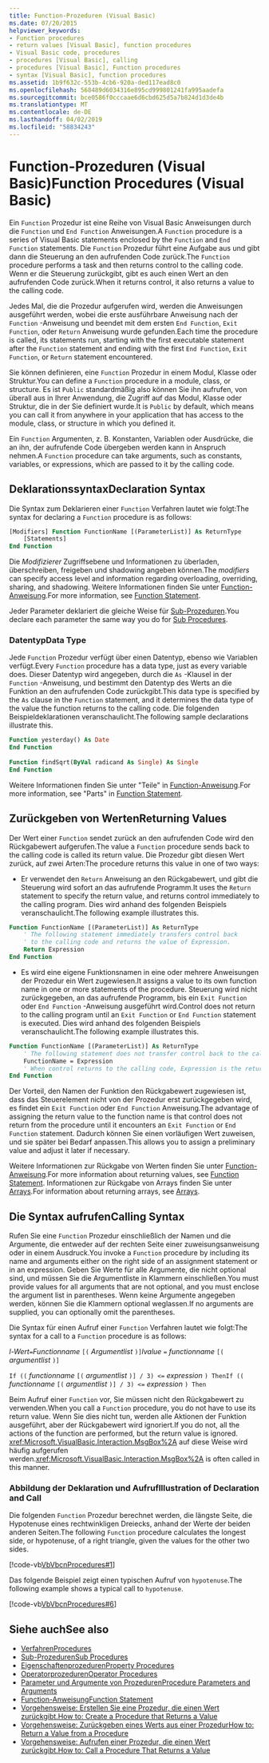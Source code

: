 ```yaml
---
title: Function-Prozeduren (Visual Basic)
ms.date: 07/20/2015
helpviewer_keywords:
- Function procedures
- return values [Visual Basic], function procedures
- Visual Basic code, procedures
- procedures [Visual Basic], calling
- procedures [Visual Basic], Function procedures
- syntax [Visual Basic], function procedures
ms.assetid: 1b9f632c-553b-4cb6-920a-ded117ead8c0
ms.openlocfilehash: 568489d6034316e895cd999801241fa995aadefa
ms.sourcegitcommit: bce0586f0cccaae6d6cbd625d5a7b824d1d3de4b
ms.translationtype: MT
ms.contentlocale: de-DE
ms.lasthandoff: 04/02/2019
ms.locfileid: "58834243"
---
```

# <a name="function-procedures-visual-basic"></a><span data-ttu-id="f21f8-102">Function-Prozeduren (Visual Basic)</span><span class="sxs-lookup"><span data-stu-id="f21f8-102">Function Procedures (Visual Basic)</span></span>
<span data-ttu-id="f21f8-103">Ein `Function` Prozedur ist eine Reihe von Visual Basic Anweisungen durch die `Function` und `End Function` Anweisungen.</span><span class="sxs-lookup"><span data-stu-id="f21f8-103">A `Function` procedure is a series of Visual Basic statements enclosed by the `Function` and `End Function` statements.</span></span> <span data-ttu-id="f21f8-104">Die `Function` Prozedur führt eine Aufgabe aus und gibt dann die Steuerung an den aufrufenden Code zurück.</span><span class="sxs-lookup"><span data-stu-id="f21f8-104">The `Function` procedure performs a task and then returns control to the calling code.</span></span> <span data-ttu-id="f21f8-105">Wenn er die Steuerung zurückgibt, gibt es auch einen Wert an den aufrufenden Code zurück.</span><span class="sxs-lookup"><span data-stu-id="f21f8-105">When it returns control, it also returns a value to the calling code.</span></span>  
  
 <span data-ttu-id="f21f8-106">Jedes Mal, die die Prozedur aufgerufen wird, werden die Anweisungen ausgeführt werden, wobei die erste ausführbare Anweisung nach der `Function` -Anweisung und beendet mit dem ersten `End Function`, `Exit Function`, oder `Return` Anweisung wurde gefunden.</span><span class="sxs-lookup"><span data-stu-id="f21f8-106">Each time the procedure is called, its statements run, starting with the first executable statement after the `Function` statement and ending with the first `End Function`, `Exit Function`, or `Return` statement encountered.</span></span>  
  
 <span data-ttu-id="f21f8-107">Sie können definieren, eine `Function` Prozedur in einem Modul, Klasse oder Struktur.</span><span class="sxs-lookup"><span data-stu-id="f21f8-107">You can define a `Function` procedure in a module, class, or structure.</span></span> <span data-ttu-id="f21f8-108">Es ist `Public` standardmäßig also können Sie ihn aufrufen, von überall aus in Ihrer Anwendung, die Zugriff auf das Modul, Klasse oder Struktur, die in der Sie definiert wurde.</span><span class="sxs-lookup"><span data-stu-id="f21f8-108">It is `Public` by default, which means you can call it from anywhere in your application that has access to the module, class, or structure in which you defined it.</span></span>  
  
 <span data-ttu-id="f21f8-109">Ein `Function` Argumenten, z. B. Konstanten, Variablen oder Ausdrücke, die an ihn, der aufrufende Code übergeben werden kann in Anspruch nehmen.</span><span class="sxs-lookup"><span data-stu-id="f21f8-109">A `Function` procedure can take arguments, such as constants, variables, or expressions, which are passed to it by the calling code.</span></span>  
  
## <a name="declaration-syntax"></a><span data-ttu-id="f21f8-110">Deklarationssyntax</span><span class="sxs-lookup"><span data-stu-id="f21f8-110">Declaration Syntax</span></span>  
 <span data-ttu-id="f21f8-111">Die Syntax zum Deklarieren einer `Function` Verfahren lautet wie folgt:</span><span class="sxs-lookup"><span data-stu-id="f21f8-111">The syntax for declaring a `Function` procedure is as follows:</span></span>  
  
```vb  
[Modifiers] Function FunctionName [(ParameterList)] As ReturnType  
    [Statements]  
End Function  
```  
  
 <span data-ttu-id="f21f8-112">Die *Modifizierer* Zugriffsebene und Informationen zu überladen, überschreiben, freigeben und shadowing angeben können.</span><span class="sxs-lookup"><span data-stu-id="f21f8-112">The *modifiers* can specify access level and information regarding overloading, overriding, sharing, and shadowing.</span></span> <span data-ttu-id="f21f8-113">Weitere Informationen finden Sie unter [Function-Anweisung](../../../../visual-basic/language-reference/statements/function-statement.md).</span><span class="sxs-lookup"><span data-stu-id="f21f8-113">For more information, see [Function Statement](../../../../visual-basic/language-reference/statements/function-statement.md).</span></span>  
  
 <span data-ttu-id="f21f8-114">Jeder Parameter deklariert die gleiche Weise für [Sub-Prozeduren](./sub-procedures.md).</span><span class="sxs-lookup"><span data-stu-id="f21f8-114">You declare each parameter the same way you do for [Sub Procedures](./sub-procedures.md).</span></span>  
  
### <a name="data-type"></a><span data-ttu-id="f21f8-115">Datentyp</span><span class="sxs-lookup"><span data-stu-id="f21f8-115">Data Type</span></span>  
 <span data-ttu-id="f21f8-116">Jede `Function` Prozedur verfügt über einen Datentyp, ebenso wie Variablen verfügt.</span><span class="sxs-lookup"><span data-stu-id="f21f8-116">Every `Function` procedure has a data type, just as every variable does.</span></span> <span data-ttu-id="f21f8-117">Dieser Datentyp wird angegeben, durch die `As` -Klausel in der `Function` -Anweisung, und bestimmt den Datentyp des Werts an die Funktion an den aufrufenden Code zurückgibt.</span><span class="sxs-lookup"><span data-stu-id="f21f8-117">This data type is specified by the `As` clause in the `Function` statement, and it determines the data type of the value the function returns to the calling code.</span></span> <span data-ttu-id="f21f8-118">Die folgenden Beispieldeklarationen veranschaulicht.</span><span class="sxs-lookup"><span data-stu-id="f21f8-118">The following sample declarations illustrate this.</span></span>  
  
```vb  
Function yesterday() As Date  
End Function  
  
Function findSqrt(ByVal radicand As Single) As Single  
End Function  
```  
  
 <span data-ttu-id="f21f8-119">Weitere Informationen finden Sie unter "Teile" in [Function-Anweisung](../../../../visual-basic/language-reference/statements/function-statement.md).</span><span class="sxs-lookup"><span data-stu-id="f21f8-119">For more information, see "Parts" in [Function Statement](../../../../visual-basic/language-reference/statements/function-statement.md).</span></span>  
  
## <a name="returning-values"></a><span data-ttu-id="f21f8-120">Zurückgeben von Werten</span><span class="sxs-lookup"><span data-stu-id="f21f8-120">Returning Values</span></span>  
 <span data-ttu-id="f21f8-121">Der Wert einer `Function` sendet zurück an den aufrufenden Code wird den Rückgabewert aufgerufen.</span><span class="sxs-lookup"><span data-stu-id="f21f8-121">The value a `Function` procedure sends back to the calling code is called its return value.</span></span> <span data-ttu-id="f21f8-122">Die Prozedur gibt diesen Wert zurück, auf zwei Arten:</span><span class="sxs-lookup"><span data-stu-id="f21f8-122">The procedure returns this value in one of two ways:</span></span>  
  
-   <span data-ttu-id="f21f8-123">Er verwendet den `Return` Anweisung an den Rückgabewert, und gibt die Steuerung wird sofort an das aufrufende Programm.</span><span class="sxs-lookup"><span data-stu-id="f21f8-123">It uses the `Return` statement to specify the return value, and returns control immediately to the calling program.</span></span> <span data-ttu-id="f21f8-124">Dies wird anhand des folgenden Beispiels veranschaulicht.</span><span class="sxs-lookup"><span data-stu-id="f21f8-124">The following example illustrates this.</span></span>  
  
```vb  
Function FunctionName [(ParameterList)] As ReturnType  
    ' The following statement immediately transfers control back  
    ' to the calling code and returns the value of Expression.  
    Return Expression  
End Function  
```  
  
-   <span data-ttu-id="f21f8-125">Es wird eine eigene Funktionsnamen in eine oder mehrere Anweisungen der Prozedur ein Wert zugewiesen.</span><span class="sxs-lookup"><span data-stu-id="f21f8-125">It assigns a value to its own function name in one or more statements of the procedure.</span></span> <span data-ttu-id="f21f8-126">Steuerung wird nicht zurückgegeben, an das aufrufende Programm, bis ein `Exit Function` oder `End Function` -Anweisung ausgeführt wird.</span><span class="sxs-lookup"><span data-stu-id="f21f8-126">Control does not return to the calling program until an `Exit Function` or `End Function` statement is executed.</span></span> <span data-ttu-id="f21f8-127">Dies wird anhand des folgenden Beispiels veranschaulicht.</span><span class="sxs-lookup"><span data-stu-id="f21f8-127">The following example illustrates this.</span></span>  
  
```vb  
Function FunctionName [(ParameterList)] As ReturnType  
    ' The following statement does not transfer control back to the calling code.  
    FunctionName = Expression  
    ' When control returns to the calling code, Expression is the return value.  
End Function  
```  
  
 <span data-ttu-id="f21f8-128">Der Vorteil, den Namen der Funktion den Rückgabewert zugewiesen ist, dass das Steuerelement nicht von der Prozedur erst zurückgegeben wird, es findet ein `Exit Function` oder `End Function` Anweisung.</span><span class="sxs-lookup"><span data-stu-id="f21f8-128">The advantage of assigning the return value to the function name is that control does not return from the procedure until it encounters an `Exit Function` or `End Function` statement.</span></span> <span data-ttu-id="f21f8-129">Dadurch können Sie einen vorläufigen Wert zuweisen, und sie später bei Bedarf anpassen.</span><span class="sxs-lookup"><span data-stu-id="f21f8-129">This allows you to assign a preliminary value and adjust it later if necessary.</span></span>  
  
 <span data-ttu-id="f21f8-130">Weitere Informationen zur Rückgabe von Werten finden Sie unter [Function-Anweisung](../../../../visual-basic/language-reference/statements/function-statement.md).</span><span class="sxs-lookup"><span data-stu-id="f21f8-130">For more information about returning values, see [Function Statement](../../../../visual-basic/language-reference/statements/function-statement.md).</span></span> <span data-ttu-id="f21f8-131">Informationen zur Rückgabe von Arrays finden Sie unter [Arrays](../../../../visual-basic/programming-guide/language-features/arrays/index.md).</span><span class="sxs-lookup"><span data-stu-id="f21f8-131">For information about returning arrays, see [Arrays](../../../../visual-basic/programming-guide/language-features/arrays/index.md).</span></span>  
  
## <a name="calling-syntax"></a><span data-ttu-id="f21f8-132">Die Syntax aufrufen</span><span class="sxs-lookup"><span data-stu-id="f21f8-132">Calling Syntax</span></span>  
 <span data-ttu-id="f21f8-133">Rufen Sie eine `Function` Prozedur einschließlich der Namen und die Argumente, die entweder auf der rechten Seite einer zuweisungsanweisung oder in einem Ausdruck.</span><span class="sxs-lookup"><span data-stu-id="f21f8-133">You invoke a `Function` procedure by including its name and arguments either on the right side of an assignment statement or in an expression.</span></span> <span data-ttu-id="f21f8-134">Geben Sie Werte für alle Argumente, die nicht optional sind, und müssen Sie die Argumentliste in Klammern einschließen.</span><span class="sxs-lookup"><span data-stu-id="f21f8-134">You must provide values for all arguments that are not optional, and you must enclose the argument list in parentheses.</span></span> <span data-ttu-id="f21f8-135">Wenn keine Argumente angegeben werden, können Sie die Klammern optional weglassen.</span><span class="sxs-lookup"><span data-stu-id="f21f8-135">If no arguments are supplied, you can optionally omit the parentheses.</span></span>  
  
 <span data-ttu-id="f21f8-136">Die Syntax für einen Aufruf einer `Function` Verfahren lautet wie folgt:</span><span class="sxs-lookup"><span data-stu-id="f21f8-136">The syntax for a call to a `Function` procedure is as follows:</span></span>  
  
 <span data-ttu-id="f21f8-137">*l-Wert*`=`*Functionname* `[(` *Argumentlist* `)]`</span><span class="sxs-lookup"><span data-stu-id="f21f8-137">*lvalue*  `=`  *functionname* `[(` *argumentlist* `)]`</span></span>  
  
 <span data-ttu-id="f21f8-138">`If ((` *functionname* `[(` *argumentlist* `)] / 3) <=`  *expression* `) Then`</span><span class="sxs-lookup"><span data-stu-id="f21f8-138">`If ((` *functionname* `[(` *argumentlist* `)] / 3) <=`  *expression* `) Then`</span></span>  
  
 <span data-ttu-id="f21f8-139">Beim Aufruf einer `Function` vor, Sie müssen nicht den Rückgabewert zu verwenden.</span><span class="sxs-lookup"><span data-stu-id="f21f8-139">When you call a `Function` procedure, you do not have to use its return value.</span></span> <span data-ttu-id="f21f8-140">Wenn Sie dies nicht tun, werden alle Aktionen der Funktion ausgeführt, aber der Rückgabewert wird ignoriert.</span><span class="sxs-lookup"><span data-stu-id="f21f8-140">If you do not, all the actions of the function are performed, but the return value is ignored.</span></span> <span data-ttu-id="f21f8-141"><xref:Microsoft.VisualBasic.Interaction.MsgBox%2A> auf diese Weise wird häufig aufgerufen werden.</span><span class="sxs-lookup"><span data-stu-id="f21f8-141"><xref:Microsoft.VisualBasic.Interaction.MsgBox%2A> is often called in this manner.</span></span>  
  
### <a name="illustration-of-declaration-and-call"></a><span data-ttu-id="f21f8-142">Abbildung der Deklaration und Aufruf</span><span class="sxs-lookup"><span data-stu-id="f21f8-142">Illustration of Declaration and Call</span></span>  
 <span data-ttu-id="f21f8-143">Die folgenden `Function` Prozedur berechnet werden, die längste Seite, die Hypotenuse eines rechtwinkligen Dreiecks, anhand der Werte der beiden anderen Seiten.</span><span class="sxs-lookup"><span data-stu-id="f21f8-143">The following `Function` procedure calculates the longest side, or hypotenuse, of a right triangle, given the values for the other two sides.</span></span>  
  
 [!code-vb[VbVbcnProcedures#1](~/samples/snippets/visualbasic/VS_Snippets_VBCSharp/VbVbcnProcedures/VB/Class1.vb#1)]  
  
 <span data-ttu-id="f21f8-144">Das folgende Beispiel zeigt einen typischen Aufruf von `hypotenuse`.</span><span class="sxs-lookup"><span data-stu-id="f21f8-144">The following example shows a typical call to `hypotenuse`.</span></span>  
  
 [!code-vb[VbVbcnProcedures#6](~/samples/snippets/visualbasic/VS_Snippets_VBCSharp/VbVbcnProcedures/VB/Class1.vb#6)]  
  
## <a name="see-also"></a><span data-ttu-id="f21f8-145">Siehe auch</span><span class="sxs-lookup"><span data-stu-id="f21f8-145">See also</span></span>

- [<span data-ttu-id="f21f8-146">Verfahren</span><span class="sxs-lookup"><span data-stu-id="f21f8-146">Procedures</span></span>](./index.md)
- [<span data-ttu-id="f21f8-147">Sub-Prozeduren</span><span class="sxs-lookup"><span data-stu-id="f21f8-147">Sub Procedures</span></span>](./sub-procedures.md)
- [<span data-ttu-id="f21f8-148">Eigenschaftenprozeduren</span><span class="sxs-lookup"><span data-stu-id="f21f8-148">Property Procedures</span></span>](./property-procedures.md)
- [<span data-ttu-id="f21f8-149">Operatorprozeduren</span><span class="sxs-lookup"><span data-stu-id="f21f8-149">Operator Procedures</span></span>](./operator-procedures.md)
- [<span data-ttu-id="f21f8-150">Parameter und Argumente von Prozeduren</span><span class="sxs-lookup"><span data-stu-id="f21f8-150">Procedure Parameters and Arguments</span></span>](./procedure-parameters-and-arguments.md)
- [<span data-ttu-id="f21f8-151">Function-Anweisung</span><span class="sxs-lookup"><span data-stu-id="f21f8-151">Function Statement</span></span>](../../../../visual-basic/language-reference/statements/function-statement.md)
- [<span data-ttu-id="f21f8-152">Vorgehensweise: Erstellen Sie eine Prozedur, die einen Wert zurückgibt.</span><span class="sxs-lookup"><span data-stu-id="f21f8-152">How to: Create a Procedure that Returns a Value</span></span>](./how-to-create-a-procedure-that-returns-a-value.md)
- [<span data-ttu-id="f21f8-153">Vorgehensweise: Zurückgeben eines Werts aus einer Prozedur</span><span class="sxs-lookup"><span data-stu-id="f21f8-153">How to: Return a Value from a Procedure</span></span>](./how-to-return-a-value-from-a-procedure.md)
- [<span data-ttu-id="f21f8-154">Vorgehensweise: Aufrufen einer Prozedur, die einen Wert zurückgibt.</span><span class="sxs-lookup"><span data-stu-id="f21f8-154">How to: Call a Procedure That Returns a Value</span></span>](./how-to-call-a-procedure-that-returns-a-value.md)
